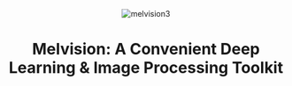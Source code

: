 <div align="center">
  <img src="https://github.com/Melvin1018/melvision/assets/57951679/4bf8bc07-ba6c-4881-8806-20bf2c29afa3" alt="melvision3">
</div>
<div align="center">
  <h1>Melvision: A Convenient Deep Learning & Image Processing Toolkit</h1>
</div>
